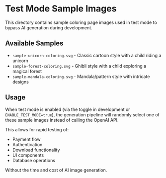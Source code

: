 # Test Mode Sample Images

This directory contains sample coloring page images used in test mode to bypass AI generation during development.

## Available Samples

- `sample-unicorn-coloring.svg` - Classic cartoon style with a child riding a unicorn
- `sample-forest-coloring.svg` - Ghibli style with a child exploring a magical forest
- `sample-mandala-coloring.svg` - Mandala/pattern style with intricate designs

## Usage

When test mode is enabled (via the toggle in development or `ENABLE_TEST_MODE=true`), the generation pipeline will randomly select one of these sample images instead of calling the OpenAI API.

This allows for rapid testing of:
- Payment flow
- Authentication
- Download functionality  
- UI components
- Database operations

Without the time and cost of AI image generation.

